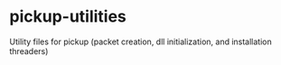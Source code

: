 # pickup-utilities
Utility files for pickup (packet creation, dll initialization, and installation threaders)
